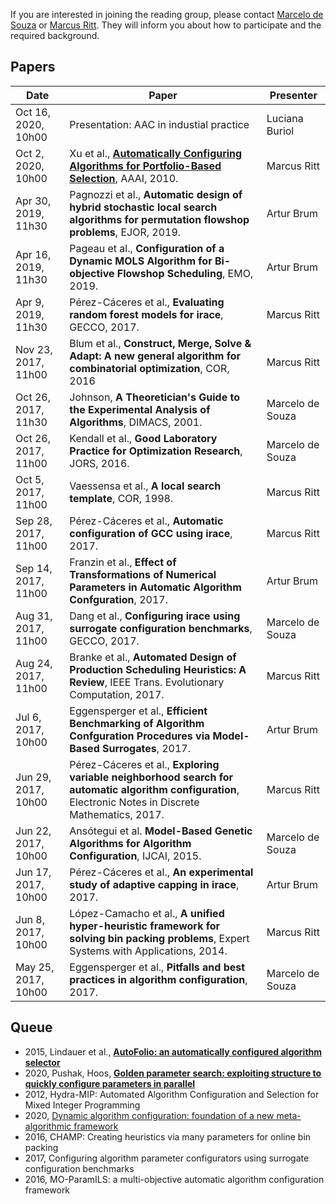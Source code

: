 If you are interested in joining the reading group, please contact [Marcelo de Souza](https://souzamarcelo.github.io) or [Marcus Ritt](http://www.inf.ufrgs.br/~mrpritt). They will inform you about how to participate and the required background.

## Papers

Date                 | Paper | Presenter
---------------------|-------|----------
Oct 16, 2020, 10h00   | Presentation: AAC in industial practice | Luciana Buriol
Oct 2, 2020, 10h00   | Xu et al., [**Automatically Configuring Algorithms for Portfolio-Based Selection**](https://www.aaai.org/ocs/index.php/AAAI/AAAI10/paper/view/1929), AAAI, 2010. | Marcus Ritt
Apr 30, 2019, 11h30  | Pagnozzi et al., **Automatic design of hybrid stochastic local search algorithms for permutation flowshop problems**, EJOR, 2019. | Artur Brum
Apr 16, 2019, 11h30  | Pageau et al., **Configuration of a Dynamic MOLS Algorithm for Bi-objective Flowshop Scheduling**, EMO, 2019. | Artur Brum
Apr 9, 2019, 11h30  | Pérez-Cáceres et al., **Evaluating random forest models for irace**, GECCO, 2017. | Marcus Ritt
Nov 23, 2017, 11h00 | Blum et al., **Construct, Merge, Solve & Adapt: A new general algorithm for combinatorial optimization**, COR, 2016 | Marcus Ritt
Oct 26, 2017, 11h30 | Johnson, **A Theoretician's Guide to the Experimental Analysis of Algorithms**, DIMACS, 2001. | Marcelo de Souza
Oct 26, 2017, 11h00 | Kendall et al., **Good Laboratory Practice for Optimization Research**, JORS, 2016. | Marcelo de Souza
Oct 5, 2017, 11h00  | Vaessensa et al., **A local search template**, COR, 1998. | Marcus Ritt
Sep 28, 2017, 11h00 | Pérez-Cáceres et al., **Automatic configuration of GCC using irace**, 2017. | Marcus Ritt
Sep 14, 2017, 11h00 | Franzin et al., **Effect of Transformations of Numerical Parameters in Automatic Algorithm Confguration**, 2017. | Artur Brum
Aug 31, 2017, 11h00 | Dang et al., **Configuring irace using surrogate configuration benchmarks**, GECCO, 2017. | Marcelo de Souza
Aug 24, 2017, 11h00 | Branke et al., **Automated Design of Production Scheduling Heuristics: A Review**, IEEE Trans. Evolutionary Computation, 2017. | Marcus Ritt
Jul 6, 2017, 10h00  | Eggensperger et al., **Efficient Benchmarking of Algorithm Confguration Procedures via Model-Based Surrogates**, 2017. | Artur Brum
Jun 29, 2017, 10h00 | Pérez-Cáceres et al., **Exploring variable neighborhood search for automatic algorithm configuration**, Electronic Notes in Discrete Mathematics, 2017. | Marcus Ritt
Jun 22, 2017, 10h00 | Ansótegui et al. **Model-Based Genetic Algorithms for Algorithm Configuration**, IJCAI, 2015. | Marcelo de Souza
Jun 17, 2017, 10h00 | Pérez-Cáceres et al., **An experimental study of adaptive capping in irace**, 2017. | Artur Brum
Jun 8, 2017, 10h00  | López-Camacho et al., **A unified hyper-heuristic framework for solving bin packing problems**, Expert Systems with Applications, 2014. | Marcus Ritt
May 25, 2017, 10h00 | Eggensperger et al., **Pitfalls and best practices in algorithm configuration**, 2017. | Marcelo de Souza

## Queue

+ 2015, Lindauer et al., [**AutoFolio: an automatically configured algorithm selector**](https://dl.acm.org/doi/10.5555/2831071.2831088)
+ 2020, Pushak, Hoos, [**Golden parameter search: exploiting structure to quickly configure parameters in parallel**](https://dl.acm.org/doi/abs/10.1145/3377930.3390211)
+ 2012, Hydra-MIP: Automated Algorithm Configuration and Selection for Mixed Integer Programming
+ 2020, [Dynamic algorithm configuration: foundation of a new meta-algorithmic framework](https://ml.informatik.uni-freiburg.de/papers/20-ECAI-DAC.pdf)
+ 2016, CHAMP: Creating heuristics via many parameters for online bin packing
+ 2017, Configuring algorithm parameter configurators using surrogate configuration benchmarks
+ 2016, MO-ParamILS: a multi-objective automatic algorithm configuration framework
